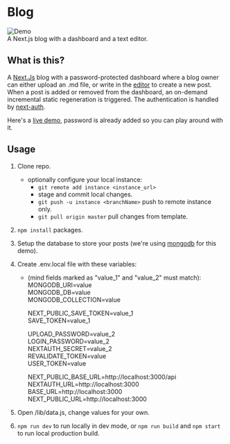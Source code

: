 # Blog

![Demo](https://res.cloudinary.com/dft2z1qwf/image/upload/v1648140535/screenshot_y9dhoi.png)
<br>
A Next.js blog with a dashboard and a text editor.

## What is this?

A [Next.Js](https://nextjs.org) blog with a password-protected dashboard where a blog owner can either upload an .md file, or write in the [editor](https://github.com/uiwjs/react-md-editor) to create a new post. When a post is added or removed from the dashboard, an on-demand incremental static regeneration is triggered. The authentication is handled by [next-auth](https://next-auth.js.org).

Here's a [live demo](https://blog-gmzi.vercel.app), password is already added so you can play around with it.

## Usage

1. Clone repo.
   - optionally configure your local instance:
     - `git remote add instance <instance_url>`
     - stage and commit local changes.
     - `git push -u instance <branchName>` push to remote instance only.
     - `git pull origin master` pull changes from template.
2. `npm install` packages.
3. Setup the database to store your posts (we're using [mongodb](https://www.mongodb.com) for this demo).
4. Create .env.local file with these variables:

   - (mind fields marked as "value_1" and "value_2" must match):  
      MONGODB_URI=value  
      MONGODB_DB=value  
      MONGODB_COLLECTION=value

     NEXT_PUBLIC_SAVE_TOKEN=value_1  
      SAVE_TOKEN=value_1

     UPLOAD_PASSWORD=value_2  
      LOGIN_PASSWORD=value_2  
      NEXTAUTH_SECRET=value_2  
      REVALIDATE_TOKEN=value  
      USER_TOKEN=value

     NEXT_PUBLIC_BASE_URL=http://localhost:3000/api  
      NEXTAUTH_URL=http://localhost:3000  
      BASE_URL=http://localhost:3000  
      NEXT_PUBLIC_URL=http://localhost:3000

5. Open /lib/data.js, change values for your own.
6. `npm run dev` to run locally in dev mode, or `npm run build` and `npm start` to run local production build.
